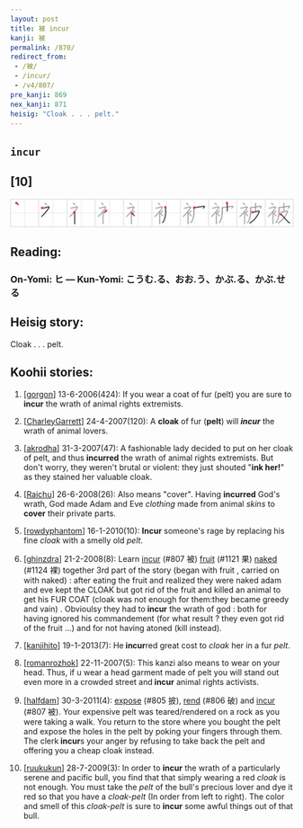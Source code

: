 ```yaml
---
layout: post
title: 被 incur
kanji: 被
permalink: /870/
redirect_from:
 - /被/
 - /incur/
 - /v4/807/
pre_kanji: 869
nex_kanji: 871
heisig: "Cloak . . . pelt."
---
```


## `incur`

## [10]

<div class="stroke"><img src="../images/E8A2AB.png" /></div>

## Reading:

### On-Yomi: ヒ &mdash; Kun-Yomi: こうむ.る、おお.う、かぶ.る、かぶ.せる

## Heisig story:

Cloak . . . pelt.

## Koohii stories:

1) [<a href="http://kanji.koohii.com/profile/gorgon">gorgon</a>] 13-6-2006(424): If you wear a coat of fur (pelt) you are sure to<strong> incur</strong> the wrath of animal rights extremists.

2) [<a href="http://kanji.koohii.com/profile/CharleyGarrett">CharleyGarrett</a>] 24-4-2007(120): A <strong>cloak</strong> of fur (<strong>pelt</strong>) will <em><strong> incur</strong></em> the wrath of animal lovers.

3) [<a href="http://kanji.koohii.com/profile/akrodha">akrodha</a>] 31-3-2007(47): A fashionable lady decided to put on her cloak of pelt, and thus <strong>incurred</strong> the wrath of animal rights extremists. But don&#039;t worry, they weren&#039;t brutal or violent: they just shouted &quot;<strong>ink her!</strong>&quot; as they stained her valuable cloak.

4) [<a href="http://kanji.koohii.com/profile/Raichu">Raichu</a>] 26-6-2008(26): Also means &quot;cover&quot;. Having <strong>incurred</strong> God&#039;s wrath, God made Adam and Eve <em>clothing</em> made from animal <em>skins</em> to <strong>cover</strong> their private parts.

5) [<a href="http://kanji.koohii.com/profile/rowdyphantom">rowdyphantom</a>] 16-1-2010(10): <strong>Incur</strong> someone&#039;s rage by replacing his fine <em>cloak</em> with a smelly old <em>pelt</em>.

6) [<a href="http://kanji.koohii.com/profile/ghinzdra">ghinzdra</a>] 21-2-2008(8): Learn <a href="../807">incur</a> (#807 被) <a href="../1121">fruit</a> (#1121 果) <a href="../1124">naked</a> (#1124 裸) together 3rd part of the story (began with fruit , carried on with naked) : after eating the fruit and realized they were naked adam and eve kept the CLOAK but got rid of the fruit and killed an animal to get his FUR COAT (cloak was not enough for them:they became greedy and vain) . Obvioulsy they had to<strong> incur</strong> the wrath of god : both for having ignored his commandement (for what result ? they even got rid of the fruit ...) and for not having atoned (kill instead).

7) [<a href="http://kanji.koohii.com/profile/kanjihito">kanjihito</a>] 19-1-2013(7): He<strong> incur</strong>red great cost to <em>cloak</em> her in a fur <em>pelt</em>.

8) [<a href="http://kanji.koohii.com/profile/romanrozhok">romanrozhok</a>] 22-11-2007(5): This kanzi also means to wear on your head. Thus, if u wear a head garment made of pelt you will stand out even more in a crowded street and<strong> incur</strong> animal rights activists.

9) [<a href="http://kanji.koohii.com/profile/halfdam">halfdam</a>] 30-3-2011(4): <a href="../805">expose</a> (#805 披), <a href="../806">rend</a> (#806 破) and <a href="../807">incur</a> (#807 被). Your expensive pelt was teared/rendered on a rock as you were taking a walk. You return to the store where you bought the pelt and expose the holes in the pelt by poking your fingers through them. The clerk<strong> incur</strong>s your anger by refusing to take back the pelt and offering you a cheap cloak instead.

10) [<a href="http://kanji.koohii.com/profile/ruukukun">ruukukun</a>] 28-7-2009(3): In order to <strong>incur</strong> the wrath of a particularly serene and pacific bull, you find that that simply wearing a red <em>cloak</em> is not enough. You must take the <em>pelt</em> of the bull&#039;s precious lover and dye it red so that you have a <em>cloak-pelt</em> (In order from left to right). The color and smell of this <em>cloak-pelt</em> is sure to <strong>incur</strong> some awful things out of that bull.
